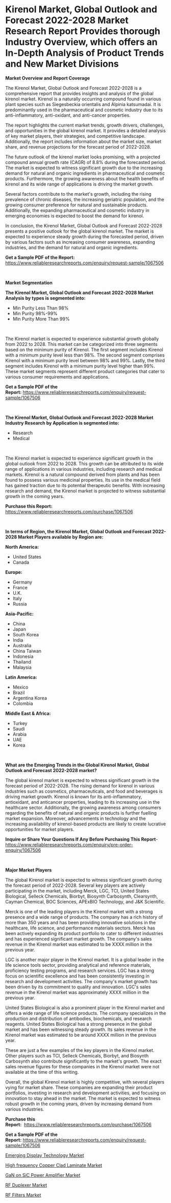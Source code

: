 <p><h1>Kirenol Market, Global Outlook and Forecast 2022-2028 Market Research Report Provides thorough Industry Overview, which offers an In-Depth Analysis of Product Trends and New Market Divisions</h1></p><p><strong>Market Overview and Report Coverage</strong></p>
<p><p>The Kirenol Market, Global Outlook and Forecast 2022-2028 is a comprehensive report that provides insights and analysis of the global kirenol market. Kirenol is a naturally occurring compound found in various plant species such as Siegesbeckia orientalis and Alpinia katsumadai. It is predominantly used in the pharmaceutical and cosmetic industry due to its anti-inflammatory, anti-oxidant, and anti-cancer properties.</p><p>The report highlights the current market trends, growth drivers, challenges, and opportunities in the global kirenol market. It provides a detailed analysis of key market players, their strategies, and competitive landscape. Additionally, the report includes information about the market size, market share, and revenue projections for the forecast period of 2022-2028.</p><p>The future outlook of the kirenol market looks promising, with a projected compound annual growth rate (CAGR) of 8.8% during the forecasted period. The market is expected to witness significant growth due to the increasing demand for natural and organic ingredients in pharmaceutical and cosmetic products. Furthermore, the growing awareness about the health benefits of kirenol and its wide range of applications is driving the market growth.</p><p>Several factors contribute to the market's growth, including the rising prevalence of chronic diseases, the increasing geriatric population, and the growing consumer preference for natural and sustainable products. Additionally, the expanding pharmaceutical and cosmetic industry in emerging economies is expected to boost the demand for kirenol.</p><p>In conclusion, the Kirenol Market, Global Outlook and Forecast 2022-2028 presents a positive outlook for the global kirenol market. The market is expected to experience steady growth during the forecasted period, driven by various factors such as increasing consumer awareness, expanding industries, and the demand for natural and organic ingredients.</p></p>
<p><strong>Get a Sample PDF of the Report:</strong> <a href="https://www.reliableresearchreports.com/enquiry/request-sample/1067506">https://www.reliableresearchreports.com/enquiry/request-sample/1067506</a></p>
<p>&nbsp;</p>
<p><strong>Market Segmentation</strong></p>
<p><strong>The Kirenol Market, Global Outlook and Forecast 2022-2028 Market Analysis by types is segmented into:</strong></p>
<p><ul><li>Min Purity Less Than 98%</li><li>Min Purity 98%-99%</li><li>Min Purity More Than 99%</li></ul></p>
<p>&nbsp;</p>
<p><p>The Kirenol market is expected to experience substantial growth globally from 2022 to 2028. This market can be categorized into three segments based on the minimum purity of Kirenol. The first segment includes Kirenol with a minimum purity level less than 98%. The second segment comprises Kirenol with a minimum purity level between 98% and 99%. Lastly, the third segment includes Kirenol with a minimum purity level higher than 99%. These market segments represent different product categories that cater to various consumer requirements and applications.</p></p>
<p><strong>Get a Sample PDF of the Report:</strong>&nbsp;<a href="https://www.reliableresearchreports.com/enquiry/request-sample/1067506">https://www.reliableresearchreports.com/enquiry/request-sample/1067506</a></p>
<p>&nbsp;</p>
<p><strong>The Kirenol Market, Global Outlook and Forecast 2022-2028 Market Industry Research by Application is segmented into:</strong></p>
<p><ul><li>Research</li><li>Medical</li></ul></p>
<p>&nbsp;</p>
<p><p>The Kirenol market is expected to experience significant growth in the global outlook from 2022 to 2028. This growth can be attributed to its wide range of applications in various industries, including research and medical markets. Kirenol is a natural compound derived from plants and has been found to possess various medicinal properties. Its use in the medical field has gained traction due to its potential therapeutic benefits. With increasing research and demand, the Kirenol market is projected to witness substantial growth in the coming years.</p></p>
<p><strong>Purchase this Report:</strong>&nbsp; <a href="https://www.reliableresearchreports.com/purchase/1067506">https://www.reliableresearchreports.com/purchase/1067506</a></p>
<p>&nbsp;</p>
<p><strong>In terms of Region, the Kirenol Market, Global Outlook and Forecast 2022-2028 Market Players available by Region are:</strong></p>
<p>
    <p> <strong> North America: </strong>
        <ul>
            <li>United States</li>
            <li>Canada</li>
        </ul>
        </p> 
    <p> <strong> Europe: </strong>
        <ul>
            <li>Germany</li>
            <li>France</li>
            <li>U.K.</li>
            <li>Italy</li>
            <li>Russia</li>
        </ul>
        </p> 
    <p> <strong> Asia-Pacific: </strong>
        <ul>
            <li>China</li>
            <li>Japan</li>
            <li>South Korea</li>
            <li>India</li>
            <li>Australia</li>
            <li>China Taiwan</li>
            <li>Indonesia</li>
            <li>Thailand</li>
            <li>Malaysia</li>
        </ul>
        </p> 
    <p> <strong> Latin America: </strong>
        <ul>
            <li>Mexico</li>
            <li>Brazil</li>
            <li>Argentina Korea</li>
            <li>Colombia</li>
        </ul>
        </p> 
    <p> <strong> Middle East & Africa: </strong>
        <ul>
            <li>Turkey</li>
            <li>Saudi</li>
            <li>Arabia</li>
            <li>UAE</li>
            <li>Korea</li>
        </ul>
    </p>
    </p>
<p>&nbsp;</p>
<p><strong>What are the Emerging Trends in the Global Kirenol Market, Global Outlook and Forecast 2022-2028 market?</strong></p>
<p><p>The global kirenol market is expected to witness significant growth in the forecast period of 2022-2028. The rising demand for kirenol in various industries such as cosmetics, pharmaceuticals, and food and beverages is driving market growth. Kirenol is known for its anti-inflammatory, antioxidant, and anticancer properties, leading to its increasing use in the healthcare sector. Additionally, the growing awareness among consumers regarding the benefits of natural and organic products is further fuelling market expansion. Moreover, advancements in technology and the increasing availability of kirenol-based products are likely to create lucrative opportunities for market players.</p></p>
<p><strong>Inquire or Share Your Questions If Any Before Purchasing This Report</strong>- <a href="https://www.reliableresearchreports.com/enquiry/pre-order-enquiry/1067506">https://www.reliableresearchreports.com/enquiry/pre-order-enquiry/1067506</a></p>
<p>&nbsp;</p>
<p><strong>Major Market Players</strong></p>
<p><p>The global Kirenol market is expected to witness significant growth during the forecast period of 2022-2028. Several key players are actively participating in the market, including Merck, LGC, TCI, United States Biological, Selleck Chemicals, Biorbyt, Biosynth Carbosynth, Clearsynth, Cayman Chemical, BOC Sciences, APExBIO Technology, and J&K Scientific.</p><p>Merck is one of the leading players in the Kirenol market with a strong presence and a wide range of products. The company has a rich history of more than 350 years and has been providing innovative solutions in the healthcare, life science, and performance materials sectors. Merck has been actively expanding its product portfolio to cater to different industries and has experienced significant market growth. The company's sales revenue in the Kirenol market was estimated to be XXXX million in the previous year.</p><p>LGC is another major player in the Kirenol market. It is a global leader in the life science tools sector, providing analytical and reference materials, proficiency testing programs, and research services. LGC has a strong focus on scientific excellence and has been consistently investing in research and development activities. The company's market growth has been driven by its commitment to quality and innovation. LGC's sales revenue in the Kirenol market was approximately XXXX million in the previous year.</p><p>United States Biological is also a prominent player in the Kirenol market and offers a wide range of life science products. The company specializes in the production and distribution of antibodies, biochemicals, and research reagents. United States Biological has a strong presence in the global market and has been witnessing steady growth. Its sales revenue in the Kirenol market was estimated to be around XXXX million in the previous year.</p><p>These are just a few examples of the key players in the Kirenol market. Other players such as TCI, Selleck Chemicals, Biorbyt, and Biosynth Carbosynth also contribute significantly to the market's growth. The exact sales revenue figures for these companies in the Kirenol market were not available at the time of this writing.</p><p>Overall, the global Kirenol market is highly competitive, with several players vying for market share. These companies are expanding their product portfolios, investing in research and development activities, and focusing on innovation to stay ahead in the market. The market is expected to witness robust growth in the coming years, driven by increasing demand from various industries.</p></p>
<p><strong>Purchase this Report:</strong>&nbsp;&nbsp;<a href="https://www.reliableresearchreports.com/purchase/1067506">https://www.reliableresearchreports.com/purchase/1067506</a></p>
<p></p>
<p><strong>Get a Sample PDF of the Report:</strong>&nbsp;<a href="https://www.reliableresearchreports.com/enquiry/request-sample/1067506">https://www.reliableresearchreports.com/enquiry/request-sample/1067506</a></p>
<p><p><a href="https://www.linkedin.com/pulse/decoding-emerging-display-technology-market-deep-dive-latest-meiye/">Emerging Display Technology Market</a></p><p><a href="https://www.reportprime.com/high-frequency-copper-clad-laminate-r5691">High frequency Copper Clad Laminate Market</a></p><p><a href="https://www.reportprime.com/gan-on-sic-power-amplifier-r5689">GaN on SiC Power Amplifier Market</a></p><p><a href="https://medium.com/@luispacocha/rf-duplexer-market-size-growth-forecast-2023-2030-9160cb017564">RF Duplexer Market</a></p><p><a href="https://medium.com/@dashawnmoen/rf-filters-market-size-growth-forecast-2023-2030-cc1817419d45">RF Filters Market</a></p></p>